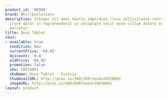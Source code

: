 ```yaml
---
product_id: '00308'
brand: Whirlpoolutions
description: Integer sit amet mauris imperdiet risus sollicitudin rutrum. Duis aute
  irure dolor in reprehenderit in voluptate velit esse cillum dolore eu fugiat nulla
  pariatur.
title: Quux Tablet
skus:
- available: true
  condition: New
  currentPrice: '64.95'
  discount: '0.0'
  oldPrice: '64.95'
  promotion: false
  sku: S0030801
  skuName: Quux Tablet - Fuchsia
  thumbnailURL: http://pcas.io/300/300?seed=S0030801
  imageURL: http://pcas.io/600/600?seed=S0030801
layout: product
---
```

